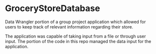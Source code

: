 # GroceryStoreDatabase
Data Wrangler portion of a group project application which allowed for users to 
keep track of relevant information regarding their store.

The application was capable of taking input from a file or through user input. 
The portion of the code in this repo managed the data input for the application. 
